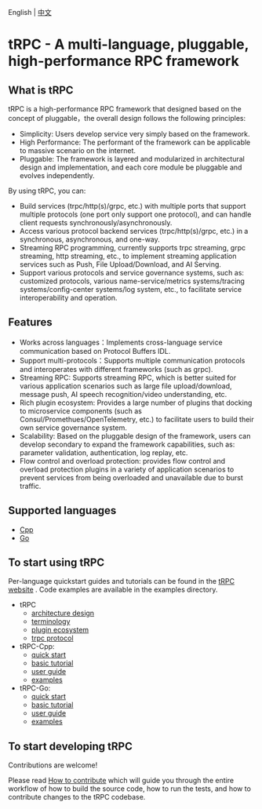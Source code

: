 English | [中文](README.zh_CN.md)

# tRPC -  A multi-language, pluggable, high-performance RPC framework

## What is tRPC

tRPC is a high-performance RPC framework that designed based on the concept of pluggable，the overall design follows the following principles:
- Simplicity: Users develop service very simply based on the framework.
- High Performance: The performant of the framework can be applicable to massive scenario on the internet.
- Pluggable: The framework is layered and modularized in architectural design and implementation, and each core module be pluggable and evolves independently.

By using tRPC, you can:
- Build services (trpc/http(s)/grpc, etc.) with multiple ports that support multiple protocols (one port only support one protocol), and can handle client requests synchronously/asynchronously.
- Access various protocol backend services (trpc/http(s)/grpc, etc.) in a synchronous, asynchronous, and one-way.
- Streaming RPC programming, currently supports trpc streaming, grpc streaming, http streaming, etc., to implement streaming application services such as Push, File Upload/Download, and AI Serving.
- Support various protocols and service governance systems, such as: customized protocols, various name-service/metrics systems/tracing systems/config-center systems/log system, etc., to facilitate service interoperability and operation.

## Features

- Works across languages：Implements cross-language service communication based on Protocol Buffers IDL.
- Support multi-protocols：Supports multiple communication protocols and interoperates with different frameworks (such as grpc).
- Streaming RPC: Supports streaming RPC, which is better suited for various application scenarios such as large file upload/download, message push, AI speech recognition/video understanding, etc.
- Rich plugin ecosystem: Provides a large number of plugins that docking to microservice components (such as Consul/Promethues/OpenTelemetry, etc.) to facilitate users to build their own service governance system.
- Scalability: Based on the pluggable design of the framework,  users can develop secondary to expand the framework capabilities, such as: parameter validation, authentication, log replay, etc.
- Flow control and overload protection: provides flow control and overload protection plugins in a variety of application scenarios to prevent services from being overloaded and unavailable due to burst traffic.

## Supported languages

- [Cpp](https://github.com/trpc-group/trpc-cpp)
- [Go](https://github.com/trpc-group/trpc-go)

## To start using tRPC

Per-language quickstart guides and tutorials can be found in the [tRPC website](https://trpc.group/docs/) . Code examples are available in the examples directory.

- tRPC
    - [architecture design](https://github.com/trpc-group/trpc/blob/main/docs/en/architecture_design.md)
    - [terminology](https://github.com/trpc-group/trpc/blob/main/docs/en/terminology.md)
    - [plugin ecosystem](https://github.com/trpc-group/trpc/blob/main/docs/en/plugin_ecosystem.md)
    - [trpc protocol](https://github.com/trpc-group/trpc/blob/main/docs/en/trpc_protocol_design.md)
- tRPC-Cpp:
    - [quick start](https://github.com/trpc-group/trpc-cpp/blob/main/docs/en/quick_start.md)
    - [basic tutorial](https://github.com/trpc-group/trpc-cpp/blob/main/docs/en/basic_tutorial.md)
    - [user guide](https://github.com/trpc-group/trpc-cpp/tree/main/docs)
    - [examples](https://github.com/trpc-group/trpc-cpp/tree/main/examples)
- tRPC-Go:
    - [quick start](https://github.com/trpc-group/trpc-go/blob/main/docs/quick_start.md)
    - [basic tutorial](https://github.com/trpc-group/trpc-go/blob/main/docs/basics_tutorial.md)
    - [user guide](https://github.com/trpc-group/trpc-go/tree/main/docs/README.md)
    - [examples](https://github.com/trpc-group/trpc-go/tree/main/examples)

## To start developing tRPC

Contributions are welcome!

Please read [How to contribute](https://github.com/trpc-group/trpc/blob/main/CONTRIBUTORS.md) which will guide you through the entire workflow of how to build the source code, how to run the tests, and how to contribute changes to the tRPC codebase.
